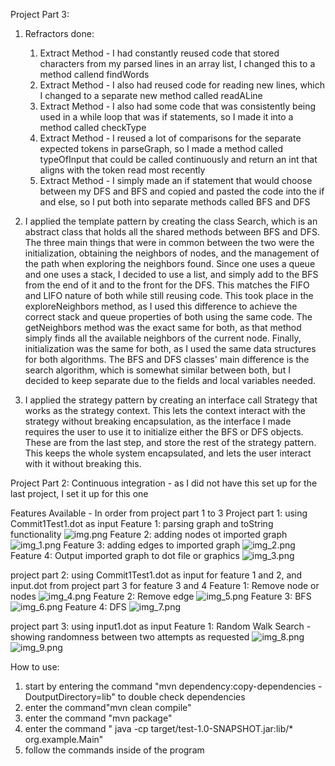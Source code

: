 Project Part 3:
1) Refractors done:
   1. Extract Method - I had constantly reused code that stored characters from my parsed lines in an array list, I changed this to a method callend findWords
   2. Extract Method - I also had reused code for reading new lines, which I changed to a separate new method called readALine
   3. Extract Method - I also had some code that was consistently being used in a while loop that was if statements, so I made it into a method called checkType
   4. Extract Method - I reused a lot of comparisons for the separate expected tokens in parseGraph, so I made a method called typeOfInput that could be called continuously and return an int that
   aligns with the token read most recently
   5. Extract Method - I simply made an if statement that would choose between my DFS and BFS and copied and pasted the code into the if and else, so I put both into separate methods called BFS and DFS

2) I applied the template pattern by creating the class Search, which is an abstract class that holds all  the shared methods between BFS and DFS. The three main things that were in common between
the two were the initialization, obtaining the neighbors of nodes, and the management of the path when exploring the neighbors found. Since one uses a queue and one uses a stack, I decided to use
a list, and simply add to the BFS from the end of it and to the front for the DFS. This matches the FIFO and LIFO nature of both while still reusing code. This took place in the exploreNeighbors
method, as I used this difference to achieve the correct stack and queue properties of both using the same code. The getNeighbors method was the exact same for both, as that method simply finds all
the available neighbors of the current node. Finally, initialization was the same for both, as I used the same data structures for both algorithms. The BFS and DFS classes' main difference is the
search algorithm, which is somewhat similar between both, but I decided to keep separate due to the fields and local variables needed.

3) I applied the strategy pattern by creating an interface call Strategy that works as the strategy context. This lets the context interact with the strategy without breaking encapsulation, as the
interface I made requires the user to use it to initialize either the BFS or DFS objects. These are from the last step, and store the rest of the strategy pattern. This keeps the whole system
encapsulated, and lets the user interact with it without breaking this.

Project Part 2:
Continuous integration - as I did not have this set up for the last project, I set it up for this one

Features Available - In order from project part 1 to 3
Project part 1: using Commit1Test1.dot as input
Feature 1: parsing graph and toString functionality
![img.png](img.png)
Feature 2: adding nodes ot imported graph
![img_1.png](img_1.png)
Feature 3: adding edges to imported graph
![img_2.png](img_2.png)
Feature 4: Output imported graph to dot file or graphics
![img_3.png](img_3.png)

project part 2: using Commit1Test1.dot as input for feature 1 and 2, and input.dot from project part 3 for feature 3 and 4
Feature 1: Remove node or nodes
![img_4.png](img_4.png)
Feature 2: Remove edge
![img_5.png](img_5.png)
Feature 3: BFS
![img_6.png](img_6.png)
Feature 4: DFS
![img_7.png](img_7.png)

project part 3: using input1.dot as input
Feature 1: Random Walk Search - showing randomness between two attempts as requested
![img_8.png](img_8.png)
![img_9.png](img_9.png)

How to use:
1) start by entering the command "mvn dependency:copy-dependencies -DoutputDirectory=lib" to double check dependencies
2) enter the command"mvn clean compile"
3) enter the command "mvn package"
4) enter the command  " java -cp target/test-1.0-SNAPSHOT.jar:lib/* org.example.Main"
5) follow the commands inside of the program
